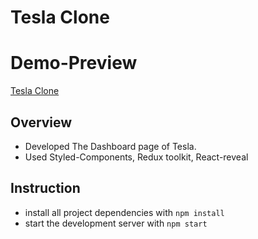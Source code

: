 # Tesla Clone

# Demo-Preview
[Tesla Clone](https://tesla-clone-ahmed.herokuapp.com/)

## Overview
- Developed The Dashboard page of Tesla.
- Used Styled-Components, Redux toolkit, React-reveal

## Instruction

* install all project dependencies with `npm install`
* start the development server with `npm start`